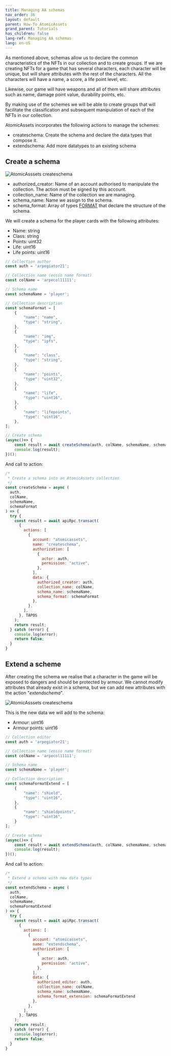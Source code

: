 ```yaml
---
title: Managing AA schemas
nav_order: 36
layout: default
parent: How-To AtomicAssets
grand_parent: Tutorials
has_children: false
lang-ref: Managing AA schemas
lang: en-US
---
```

As mentioned above, schemas allow us to declare the common characteristics of the NFTs in our collection and to create groups. If we are creating NFTs for a game that has several characters, each character will be unique, but will share attributes with the rest of the characters. All the characters will have a name, a score, a life point level, etc. 

Likewise, our game will have weapons and all of them will share attributes such as name, damage point value, durability points, etc.

By making use of the schemes we will be able to create groups that will facilitate the classification and subsequent manipulation of each of the NFTs in our collection.

AtomicAssets incorporates the following actions to manage the schemes:
- createschema: Create the schema and declare the data types that compose it.
- extendschema: Add more datatypes to an existing schema

## Create a schema

![AtomicAsssets createschema](/assets/img/tutorials/howto_atomicassets/createschema_atomicassets.png)

- authorized_creator: Name of an account authorised to manipulate the collection. The action must be signed by this account.
- collection_name: Name of the collection we are managing.
- schema_name: Name we assign to the schema.
- schema_format: Array of types [FORMAT](https://github.com/pinknetworkx/atomicassets-contract/wiki/Custom-Types#format) that declare the structure of the schema.

We will create a schema for the player cards with the following attributes:
- Name: string
- Class: string
- Points: uint32
- Life: uint16
- Life points: uint16

```js
// Collection author
const auth = 'arpegiator21';

// Collection name (eosio name format)
const colName = 'arpecol11111';

// Schema name
const schemaName = 'player';

// Collection description
const schemaFormat = [
    {
        "name": "name",
        "type": "string",
    },
    {
        "name": "img",
        "type": "ipfs",
    },
    {
        "name": "class",
        "type": "string",
    },
    {
        "name": "points",
        "type": "uint32",
    },
    {
        "name": "life",
        "type": "uint16",
    },
    {
        "name": "lifepoints",
        "type": "uint16",
    },
];

// Create schema
(async()=> {
    const result = await createSchema(auth, colName, schemaName, schemaFormat);
    console.log(result);
})();
```
And call to action:
```js
/* 
 * Create a schema into an AtomicAssets collection
 */
const createSchema = async ( 
  auth,
  colName,
  schemaName,
  schemaFormat
) => {
  try {
    const result = await apiRpc.transact(
      {
        actions: [
          {
            account: "atomicassets",
            name: "createschema",
            authorization: [
              {
                actor: auth,
                permission: "active",
              },
            ],
            data: {
              authorized_creator: auth,
              collection_name: colName,
              schema_name: schemaName,
              schema_format: schemaFormat
            },
          },
        ],
      }, TAPOS
    );
    return result;
  } catch (error) {
    console.log(error);
    return false;
  }
}
```
## Extend a scheme

After creating the schema we realise that a character in the game will be exposed to dangers and should be protected by armour. We cannot modify attributes that already exist in a schema, but we can add new attributes with the action "*extendschema*".

![AtomicAsssets createschema](/assets/img/tutorials/howto_atomicassets/extendschema_atomicassets.png)

This is the new data we will add to the schema:
- Armour: uint16
- Armour points: uint16

```js
// Collection editor
const auth = 'arpegiator21';

// Collection name (eosio name format)
const colName = 'arpecol11111';

// Schema name
const schemaName = 'player';

// Collection description
const schemaFormatExtend = [
    {
        "name": "shield",
        "type": "uint16",
    },
    {
        "name": "shieldpoints",
        "type": "uint16",
    }
];

// Create schema
(async()=> {
    const result = await extendSchema(auth, colName, schemaName, schemaFormatExtend);
    console.log(result);
})();
```
And call to action:
```js
/* 
 * Extend a schema with new data types
 */
const extendSchema = async ( 
  auth,
  colName,
  schemaName,
  schemaFormatExtend
) => {
  try {
    const result = await apiRpc.transact(
      {
        actions: [
          {
            account: "atomicassets",
            name: "extendschema",
            authorization: [
              {
                actor: auth,
                permission: "active",
              },
            ],
            data: {
              authorized_editor: auth,
              collection_name: colName,
              schema_name: schemaName,
              schema_format_extension: schemaFormatExtend
            },
          },
        ],
      }, TAPOS
    );
    return result;
  } catch (error) {
    console.log(error);
    return false;
  }
}
```

